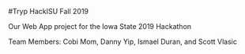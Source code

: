 #Tryp
HackISU Fall 2019

Our Web App project for the Iowa State 2019 Hackathon

Team Members: Cobi Mom, Danny Yip, Ismael Duran, and Scott Vlasic
